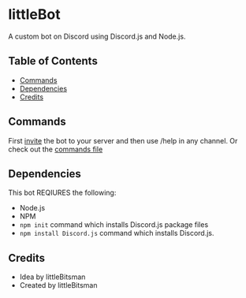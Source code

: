 # littleBot
A custom bot on Discord using Discord.js and Node.js.
## Table of Contents
* [Commands](#commands)
* [Dependencies](#dependencies)
* [Credits](#credits)

## Commands
First [invite](https://discordapp.com/oauth2/authorize?client_id=709823240264089611&scope=bot&permissions=2146958590) the bot to your server and then use /help in any channel. Or check out the [commands file](commands.md)
## Dependencies
This bot REQIURES the following:
* Node.js
* NPM
* `npm init` command which installs Discord.js package files
* `npm install Discord.js` command which installs Discord.js.
## Credits

* Idea by littleBitsman
* Created by littleBitsman
